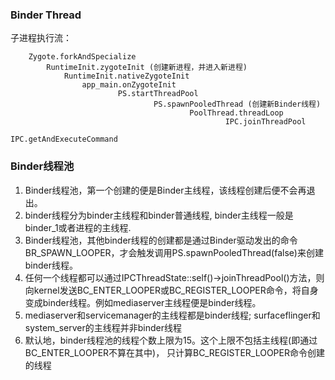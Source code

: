 

### Binder Thread

子进程执行流：

		Zygote.forkAndSpecialize
			RuntimeInit.zygoteInit (创建新进程，并进入新进程)
				RuntimeInit.nativeZygoteInit
					app_main.onZygoteInit
							PS.startThreadPool
									PS.spawnPooledThread (创建新Binder线程)
											PoolThread.threadLoop
													IPC.joinThreadPool
															IPC.getAndExecuteCommand
															
### Binder线程池

1. Binder线程池，第一个创建的便是Binder主线程，该线程创建后便不会再退出。
2. binder线程分为binder主线程和binder普通线程, binder主线程一般是binder_1或者进程的主线程.
3. Binder线程池，其他binder线程的创建都是通过Binder驱动发出的命令BR_SPAWN_LOOPER，才会触发调用PS.spawnPooledThread(false)来创建binder线程。
4. 任何一个线程都可以通过IPCThreadState::self()->joinThreadPool()方法，则向kernel发送BC_ENTER_LOOPER或BC_REGISTER_LOOPER命令，将自身变成binder线程。例如mediaserver主线程便是binder线程。
5. mediaserver和servicemanager的主线程都是binder线程; surfaceflinger和system_server的主线程并非binder线程
6. 默认地，binder线程池的线程个数上限为15。这个上限不包括主线程(即通过BC_ENTER_LOOPER不算在其中)， 只计算BC_REGISTER_LOOPER命令创建的线程

